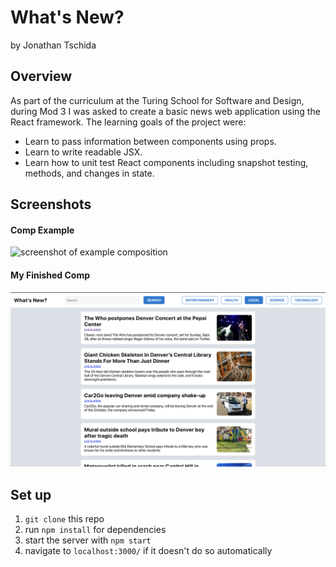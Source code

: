 # What's New?
by Jonathan Tschida

## Overview
As part of the curriculum at the Turing School for Software and Design, during Mod 3 I was asked to create a basic news web application using the React framework.  The learning goals of the project were:
 - Learn to pass information between components using props.
 - Learn to write readable JSX.
 - Learn how to unit test React components including snapshot testing, methods, and changes in state.

## Screenshots
#### Comp Example
![screenshot of example composition](./screenshots/whats-new.png)
#### My Finished Comp
![screenshot of finished project](./screenshots/finished-app.png)

## Set up

1. `git clone` this repo
1. run `npm install` for dependencies
1. start the server with `npm start`
1. navigate to `localhost:3000/` if it doesn't do so automatically
